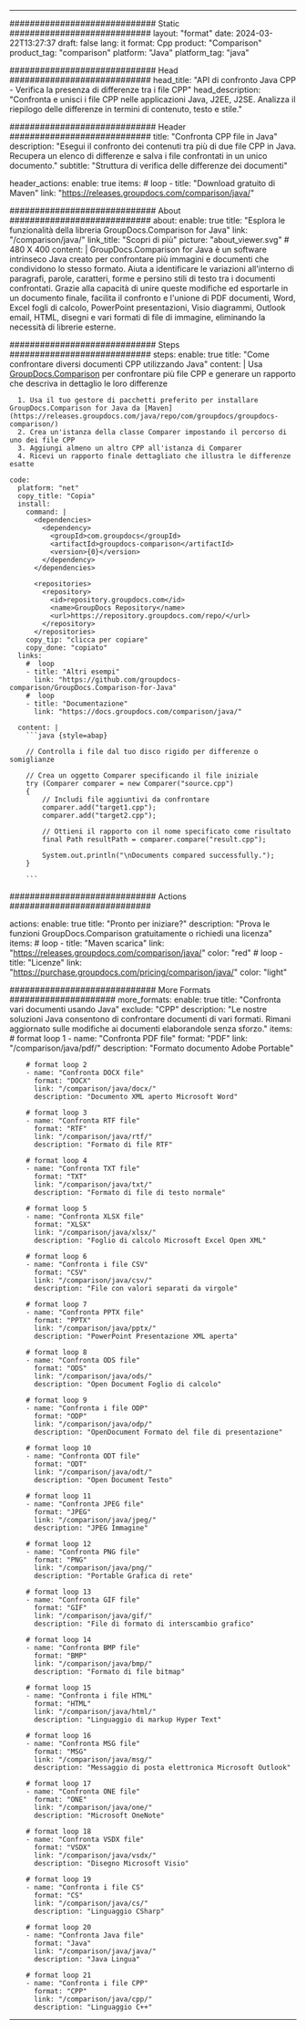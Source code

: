 
---
############################# Static ############################
layout: "format"
date:  2024-03-22T13:27:37
draft: false
lang: it
format: Cpp
product: "Comparison"
product_tag: "comparison"
platform: "Java"
platform_tag: "java"

############################# Head ############################
head_title: "API di confronto Java CPP - Verifica la presenza di differenze tra i file CPP"
head_description: "Confronta e unisci i file CPP nelle applicazioni Java, J2EE, J2SE. Analizza il riepilogo delle differenze in termini di contenuto, testo e stile."

############################# Header ############################
title: "Confronta CPP file in Java" 
description: "Esegui il confronto dei contenuti tra più di due file CPP in Java. Recupera un elenco di differenze e salva i file confrontati in un unico documento."
subtitle: "Struttura di verifica delle differenze dei documenti" 

header_actions:
  enable: true
  items:
    #  loop
    - title: "Download gratuito di Maven"
      link: "https://releases.groupdocs.com/comparison/java/"
      
############################# About ############################
about:
    enable: true
    title: "Esplora le funzionalità della libreria GroupDocs.Comparison for Java"
    link: "/comparison/java/"
    link_title: "Scopri di più"
    picture: "about_viewer.svg" # 480 X 400
    content: |
       GroupDocs.Comparison for Java è un software intrinseco Java creato per confrontare più immagini e documenti che condividono lo stesso formato. Aiuta a identificare le variazioni all'interno di paragrafi, parole, caratteri, forme e persino stili di testo tra i documenti confrontati. Grazie alla capacità di unire queste modifiche ed esportarle in un documento finale, facilita il confronto e l'unione di PDF documenti, Word, Excel fogli di calcolo, PowerPoint presentazioni, Visio diagrammi, Outlook email, HTML, disegni e vari formati di file di immagine, eliminando la necessità di librerie esterne.

############################# Steps ############################
steps:
    enable: true
    title: "Come confrontare diversi documenti CPP utilizzando Java"
    content: |
      Usa [GroupDocs.Comparison](https://products.groupdocs.com/comparison/java/) per confrontare più file CPP e generare un rapporto che descriva in dettaglio le loro differenze
      
      1. Usa il tuo gestore di pacchetti preferito per installare GroupDocs.Comparison for Java da [Maven](https://releases.groupdocs.com/java/repo/com/groupdocs/groupdocs-comparison/)
      2. Crea un'istanza della classe Comparer impostando il percorso di uno dei file CPP
      3. Aggiungi almeno un altro CPP all'istanza di Comparer
      4. Ricevi un rapporto finale dettagliato che illustra le differenze esatte
   
    code:
      platform: "net"
      copy_title: "Copia"
      install:
        command: |
          <dependencies>
            <dependency>
              <groupId>com.groupdocs</groupId>
              <artifactId>groupdocs-comparison</artifactId>
              <version>{0}</version>
            </dependency>
          </dependencies>

          <repositories>
            <repository>
              <id>repository.groupdocs.com</id>
              <name>GroupDocs Repository</name>
              <url>https://repository.groupdocs.com/repo/</url>
            </repository>
          </repositories>
        copy_tip: "clicca per copiare"
        copy_done: "copiato"
      links:
        #  loop
        - title: "Altri esempi"
          link: "https://github.com/groupdocs-comparison/GroupDocs.Comparison-for-Java"
        #  loop
        - title: "Documentazione"
          link: "https://docs.groupdocs.com/comparison/java/"
          
      content: |
        ```java {style=abap}

        // Controlla i file dal tuo disco rigido per differenze o somiglianze

        // Crea un oggetto Comparer specificando il file iniziale
        try (Comparer comparer = new Comparer("source.cpp") 
        {
            // Includi file aggiuntivi da confrontare
        	comparer.add("target1.cpp");
            comparer.add("target2.cpp");

            // Ottieni il rapporto con il nome specificato come risultato
            final Path resultPath = comparer.compare("result.cpp"); 

            System.out.println("\nDocuments compared successfully.");
        }
        
        ```            

############################# Actions ############################

actions:
  enable: true
  title: "Pronto per iniziare?"
  description: "Prova le funzioni GroupDocs.Comparison gratuitamente o richiedi una licenza"
  items:
    #  loop
    - title: "Maven scarica"
      link: "https://releases.groupdocs.com/comparison/java/"
      color: "red"
        #  loop
    - title: "Licenze"
      link: "https://purchase.groupdocs.com/pricing/comparison/java/"
      color: "light"


############################# More Formats #####################
more_formats:
    enable: true
    title: "Confronta vari documenti usando Java"
    exclude: "CPP"
    description: "Le nostre soluzioni Java consentono di confrontare documenti di vari formati. Rimani aggiornato sulle modifiche ai documenti elaborandole senza sforzo."
    items: 
        # format loop 1
        - name: "Confronta PDF file"
          format: "PDF"
          link: "/comparison/java/pdf/"
          description: "Formato documento Adobe Portable"

        # format loop 2
        - name: "Confronta DOCX file"
          format: "DOCX"
          link: "/comparison/java/docx/"
          description: "Documento XML aperto Microsoft Word"

        # format loop 3
        - name: "Confronta RTF file"
          format: "RTF"
          link: "/comparison/java/rtf/"
          description: "Formato di file RTF"

        # format loop 4
        - name: "Confronta TXT file"
          format: "TXT"
          link: "/comparison/java/txt/"
          description: "Formato di file di testo normale"

        # format loop 5
        - name: "Confronta XLSX file"
          format: "XLSX"
          link: "/comparison/java/xlsx/"
          description: "Foglio di calcolo Microsoft Excel Open XML"

        # format loop 6
        - name: "Confronta i file CSV"
          format: "CSV"
          link: "/comparison/java/csv/"
          description: "File con valori separati da virgole"

        # format loop 7
        - name: "Confronta PPTX file"
          format: "PPTX"
          link: "/comparison/java/pptx/"
          description: "PowerPoint Presentazione XML aperta"

        # format loop 8
        - name: "Confronta ODS file"
          format: "ODS"
          link: "/comparison/java/ods/"
          description: "Open Document Foglio di calcolo"

        # format loop 9
        - name: "Confronta i file ODP"
          format: "ODP"
          link: "/comparison/java/odp/"
          description: "OpenDocument Formato del file di presentazione"

        # format loop 10
        - name: "Confronta ODT file"
          format: "ODT"
          link: "/comparison/java/odt/"
          description: "Open Document Testo"

        # format loop 11
        - name: "Confronta JPEG file"
          format: "JPEG"
          link: "/comparison/java/jpeg/"
          description: "JPEG Immagine"

        # format loop 12
        - name: "Confronta PNG file"
          format: "PNG"
          link: "/comparison/java/png/"
          description: "Portable Grafica di rete"

        # format loop 13
        - name: "Confronta GIF file"
          format: "GIF"
          link: "/comparison/java/gif/"
          description: "File di formato di interscambio grafico"

        # format loop 14
        - name: "Confronta BMP file"
          format: "BMP"
          link: "/comparison/java/bmp/"
          description: "Formato di file bitmap"

        # format loop 15
        - name: "Confronta i file HTML"
          format: "HTML"
          link: "/comparison/java/html/"
          description: "Linguaggio di markup Hyper Text"

        # format loop 16
        - name: "Confronta MSG file"
          format: "MSG"
          link: "/comparison/java/msg/"
          description: "Messaggio di posta elettronica Microsoft Outlook"

        # format loop 17
        - name: "Confronta ONE file"
          format: "ONE"
          link: "/comparison/java/one/"
          description: "Microsoft OneNote"

        # format loop 18
        - name: "Confronta VSDX file"
          format: "VSDX"
          link: "/comparison/java/vsdx/"
          description: "Disegno Microsoft Visio"

        # format loop 19
        - name: "Confronta i file CS"
          format: "CS"
          link: "/comparison/java/cs/"
          description: "Linguaggio CSharp"

        # format loop 20
        - name: "Confronta Java file"
          format: "Java"
          link: "/comparison/java/java/"
          description: "Java Lingua"
          
        # format loop 21
        - name: "Confronta i file CPP"
          format: "CPP"
          link: "/comparison/java/cpp/"
          description: "Linguaggio C++"
---